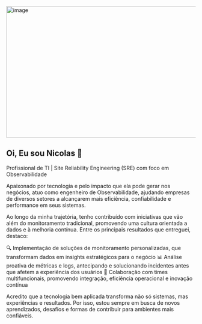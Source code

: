 <img width="1400" height="350" alt="image" src="https://github.com/user-attachments/assets/e2391347-a5a8-4553-83aa-9ea8abf7d18d" />

## Oi, Eu sou Nicolas 👋

Profissional de TI | Site Reliability Engineering (SRE) com foco em Observabilidade

Apaixonado por tecnologia e pelo impacto que ela pode gerar nos negócios, atuo como engenheiro de Observabilidade, ajudando empresas de diversos setores a alcançarem mais eficiência, confiabilidade e performance em seus sistemas.

Ao longo da minha trajetória, tenho contribuído com iniciativas que vão além do monitoramento tradicional, promovendo uma cultura orientada a dados e à melhoria contínua. Entre os principais resultados que entreguei, destaco:

🔍 Implementação de soluções de monitoramento personalizadas, que transformam dados em insights estratégicos para o negócio
📊 Análise proativa de métricas e logs, antecipando e solucionando incidentes antes que afetem a experiência dos usuários
🤝 Colaboração com times multifuncionais, promovendo integração, eficiência operacional e inovação contínua

Acredito que a tecnologia bem aplicada transforma não só sistemas, mas experiências e resultados. Por isso, estou sempre em busca de novos aprendizados, desafios e formas de contribuir para ambientes mais confiáveis.


